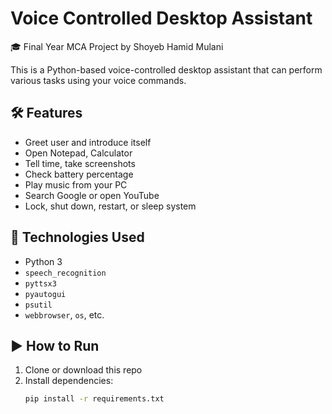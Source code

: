 # Voice Controlled Desktop Assistant

🎓 Final Year MCA Project by Shoyeb Hamid Mulani

This is a Python-based voice-controlled desktop assistant that can perform various tasks using your voice commands.

## 🛠️ Features
- Greet user and introduce itself
- Open Notepad, Calculator
- Tell time, take screenshots
- Check battery percentage
- Play music from your PC
- Search Google or open YouTube
- Lock, shut down, restart, or sleep system

## 🧰 Technologies Used
- Python 3
- `speech_recognition`
- `pyttsx3`
- `pyautogui`
- `psutil`
- `webbrowser`, `os`, etc.

## ▶️ How to Run

1. Clone or download this repo
2. Install dependencies:
   ```bash
   pip install -r requirements.txt
